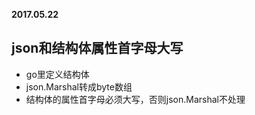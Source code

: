 **2017.05.22**

## json和结构体属性首字母大写
* go里定义结构体
* json.Marshal转成byte数组
* 结构体的属性首字母必须大写，否则json.Marshal不处理



